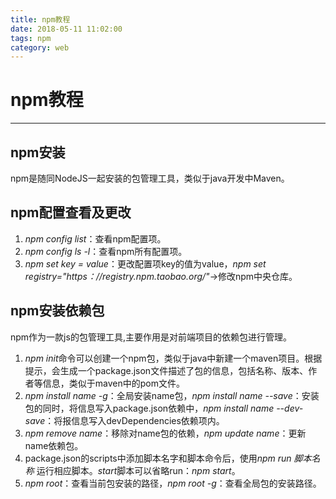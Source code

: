 ```yaml
---
title: npm教程
date: 2018-05-11 11:02:00
tags: npm
category: web
---
```


# npm教程
---------

## npm安装
npm是随同NodeJS一起安装的包管理工具，类似于java开发中Maven。

## npm配置查看及更改
1. *npm config list*：查看npm配置项。
2. *npm config ls -l*：查看npm所有配置项。
3. *npm set key = value*：更改配置项key的值为value，*npm set registry="https：//registry.npm.taobao.org/"*->修改npm中央仓库。

## npm安装依赖包
npm作为一款js的包管理工具,主要作用是对前端项目的依赖包进行管理。

1. *npm init*命令可以创建一个npm包，类似于java中新建一个maven项目。根据提示，会生成一个package.json文件描述了包的信息，包括名称、版本、作者等信息，类似于maven中的pom文件。
2. *npm install name -g*：全局安装name包，*npm install name --save*：安装包的同时，将信息写入package.json依赖中，*npm install name --dev-save*：将报信息写入devDependencies依赖项内。
3. *npm remove name*：移除对name包的依赖，*npm update name*：更新name依赖包。
4. package.json的scripts中添加脚本名字和脚本命令后，使用*npm run 脚本名称* 运行相应脚本。*start*脚本可以省略run：*npm start*。
5. *npm root*：查看当前包安装的路径，*npm root -g*：查看全局包的安装路径。
